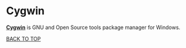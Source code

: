 Cygwin
======
[**Cygwin**](https://www.cygwin.com) is GNU and Open Source tools package manager for Windows.

[BACK TO TOP](https://github.com/ctrl-alt-del/devenv)
